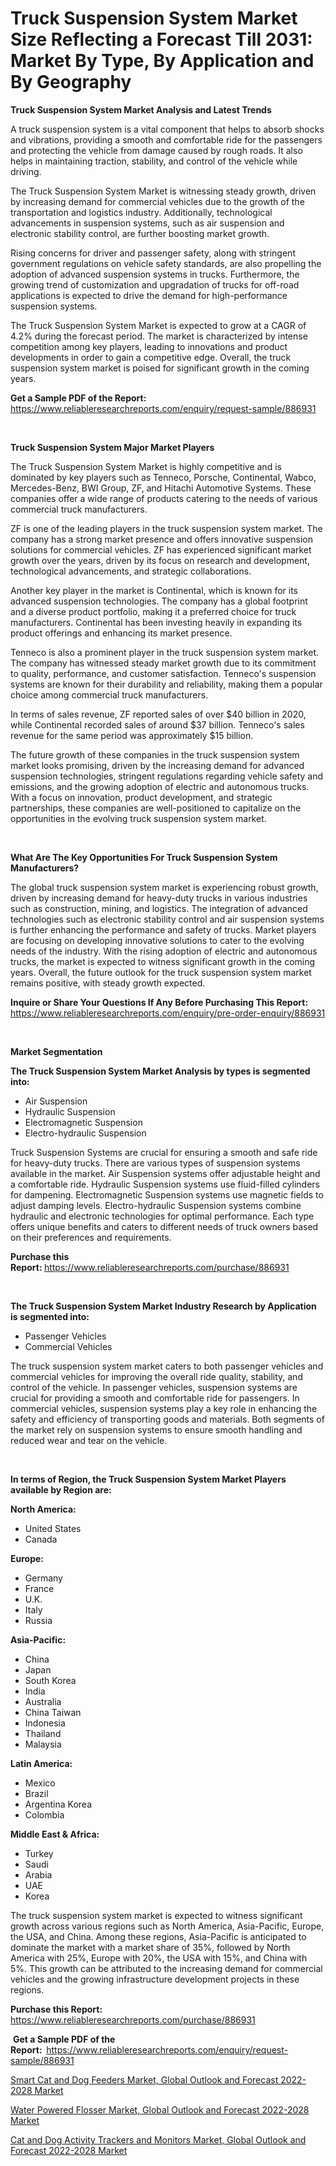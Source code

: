 <p><h1>Truck Suspension System Market Size Reflecting a Forecast Till 2031: Market By Type, By Application and By Geography</h1></p><p><strong>Truck Suspension System Market Analysis and Latest Trends</strong></p>
<p><p>A truck suspension system is a vital component that helps to absorb shocks and vibrations, providing a smooth and comfortable ride for the passengers and protecting the vehicle from damage caused by rough roads. It also helps in maintaining traction, stability, and control of the vehicle while driving.</p><p>The Truck Suspension System Market is witnessing steady growth, driven by increasing demand for commercial vehicles due to the growth of the transportation and logistics industry. Additionally, technological advancements in suspension systems, such as air suspension and electronic stability control, are further boosting market growth. </p><p>Rising concerns for driver and passenger safety, along with stringent government regulations on vehicle safety standards, are also propelling the adoption of advanced suspension systems in trucks. Furthermore, the growing trend of customization and upgradation of trucks for off-road applications is expected to drive the demand for high-performance suspension systems.</p><p>The Truck Suspension System Market is expected to grow at a CAGR of 4.2% during the forecast period. The market is characterized by intense competition among key players, leading to innovations and product developments in order to gain a competitive edge. Overall, the truck suspension system market is poised for significant growth in the coming years.</p></p>
<p><strong>Get a Sample PDF of the Report:&nbsp;</strong> <a href="https://www.reliableresearchreports.com/enquiry/request-sample/886931">https://www.reliableresearchreports.com/enquiry/request-sample/886931</a></p>
<p>&nbsp;</p>
<p><strong>Truck Suspension System Major Market Players</strong></p>
<p><p>The Truck Suspension System Market is highly competitive and is dominated by key players such as Tenneco, Porsche, Continental, Wabco, Mercedes-Benz, BWI Group, ZF, and Hitachi Automotive Systems. These companies offer a wide range of products catering to the needs of various commercial truck manufacturers.</p><p>ZF is one of the leading players in the truck suspension system market. The company has a strong market presence and offers innovative suspension solutions for commercial vehicles. ZF has experienced significant market growth over the years, driven by its focus on research and development, technological advancements, and strategic collaborations.</p><p>Another key player in the market is Continental, which is known for its advanced suspension technologies. The company has a global footprint and a diverse product portfolio, making it a preferred choice for truck manufacturers. Continental has been investing heavily in expanding its product offerings and enhancing its market presence.</p><p>Tenneco is also a prominent player in the truck suspension system market. The company has witnessed steady market growth due to its commitment to quality, performance, and customer satisfaction. Tenneco's suspension systems are known for their durability and reliability, making them a popular choice among commercial truck manufacturers.</p><p>In terms of sales revenue, ZF reported sales of over $40 billion in 2020, while Continental recorded sales of around $37 billion. Tenneco's sales revenue for the same period was approximately $15 billion.</p><p>The future growth of these companies in the truck suspension system market looks promising, driven by the increasing demand for advanced suspension technologies, stringent regulations regarding vehicle safety and emissions, and the growing adoption of electric and autonomous trucks. With a focus on innovation, product development, and strategic partnerships, these companies are well-positioned to capitalize on the opportunities in the evolving truck suspension system market.</p></p>
<p>&nbsp;</p>
<p><strong>What Are The Key Opportunities For Truck Suspension System Manufacturers?</strong></p>
<p><p>The global truck suspension system market is experiencing robust growth, driven by increasing demand for heavy-duty trucks in various industries such as construction, mining, and logistics. The integration of advanced technologies such as electronic stability control and air suspension systems is further enhancing the performance and safety of trucks. Market players are focusing on developing innovative solutions to cater to the evolving needs of the industry. With the rising adoption of electric and autonomous trucks, the market is expected to witness significant growth in the coming years. Overall, the future outlook for the truck suspension system market remains positive, with steady growth expected.</p></p>
<p><strong>Inquire or Share Your Questions If Any Before Purchasing This Report:</strong> <a href="https://www.reliableresearchreports.com/enquiry/pre-order-enquiry/886931">https://www.reliableresearchreports.com/enquiry/pre-order-enquiry/886931</a></p>
<p>&nbsp;</p>
<p><strong>Market Segmentation</strong></p>
<p><strong>The Truck Suspension System Market Analysis by types is segmented into:</strong></p>
<p><ul><li>Air Suspension</li><li>Hydraulic Suspension</li><li>Electromagnetic Suspension</li><li>Electro-hydraulic Suspension</li></ul></p>
<p><p>Truck Suspension Systems are crucial for ensuring a smooth and safe ride for heavy-duty trucks. There are various types of suspension systems available in the market. Air Suspension systems offer adjustable height and a comfortable ride. Hydraulic Suspension systems use fluid-filled cylinders for dampening. Electromagnetic Suspension systems use magnetic fields to adjust damping levels. Electro-hydraulic Suspension systems combine hydraulic and electronic technologies for optimal performance. Each type offers unique benefits and caters to different needs of truck owners based on their preferences and requirements.</p></p>
<p><strong>Purchase this Report:&nbsp;</strong><a href="https://www.reliableresearchreports.com/purchase/886931">https://www.reliableresearchreports.com/purchase/886931</a></p>
<p>&nbsp;</p>
<p><strong>The Truck Suspension System Market Industry Research by Application is segmented into:</strong></p>
<p><ul><li>Passenger Vehicles</li><li>Commercial Vehicles</li></ul></p>
<p><p>The truck suspension system market caters to both passenger vehicles and commercial vehicles for improving the overall ride quality, stability, and control of the vehicle. In passenger vehicles, suspension systems are crucial for providing a smooth and comfortable ride for passengers. In commercial vehicles, suspension systems play a key role in enhancing the safety and efficiency of transporting goods and materials. Both segments of the market rely on suspension systems to ensure smooth handling and reduced wear and tear on the vehicle.</p></p>
<p>&nbsp;</p>
<p><strong>In terms of Region, the Truck Suspension System Market Players available by Region are:</strong></p>
<p>
    <p> <strong> North America: </strong>
        <ul>
            <li>United States</li>
            <li>Canada</li>
        </ul>
        </p> 
    <p> <strong> Europe: </strong>
        <ul>
            <li>Germany</li>
            <li>France</li>
            <li>U.K.</li>
            <li>Italy</li>
            <li>Russia</li>
        </ul>
        </p> 
    <p> <strong> Asia-Pacific: </strong>
        <ul>
            <li>China</li>
            <li>Japan</li>
            <li>South Korea</li>
            <li>India</li>
            <li>Australia</li>
            <li>China Taiwan</li>
            <li>Indonesia</li>
            <li>Thailand</li>
            <li>Malaysia</li>
        </ul>
        </p> 
    <p> <strong> Latin America: </strong>
        <ul>
            <li>Mexico</li>
            <li>Brazil</li>
            <li>Argentina Korea</li>
            <li>Colombia</li>
        </ul>
        </p> 
    <p> <strong> Middle East & Africa: </strong>
        <ul>
            <li>Turkey</li>
            <li>Saudi</li>
            <li>Arabia</li>
            <li>UAE</li>
            <li>Korea</li>
        </ul>
    </p>
    </p>
<p><p>The truck suspension system market is expected to witness significant growth across various regions such as North America, Asia-Pacific, Europe, the USA, and China. Among these regions, Asia-Pacific is anticipated to dominate the market with a market share of 35%, followed by North America with 25%, Europe with 20%, the USA with 15%, and China with 5%. This growth can be attributed to the increasing demand for commercial vehicles and the growing infrastructure development projects in these regions.</p></p>
<p><strong>Purchase this Report: </strong><a href="https://www.reliableresearchreports.com/purchase/886931">https://www.reliableresearchreports.com/purchase/886931</a></p>
<p>&nbsp;<strong>Get a Sample PDF of the Report:&nbsp;&nbsp;</strong><a href="https://www.reliableresearchreports.com/enquiry/request-sample/886931">https://www.reliableresearchreports.com/enquiry/request-sample/886931</a></p>
<p><strong></strong></p>
<p><p><a href="https://view.publitas.com/reportprime-1/smart-cat-and-dog-feeders-market-global-outlook-and-forecast-2022-2028-market-challenges-opportunities-and-growth-drivers-and-major-market-players-forecasted-for-period-from-2023-2030/">Smart Cat and Dog Feeders Market, Global Outlook and Forecast 2022-2028 Market</a></p><p><a href="https://view.publitas.com/reportprime-1/decoding-the-water-powered-flosser-market-global-outlook-and-forecast-2022-2028-market-a-deep-dive-into-the-latest-market-trends-market-segmentation-and-competitive-analysis/">Water Powered Flosser Market, Global Outlook and Forecast 2022-2028 Market</a></p><p><a href="https://view.publitas.com/reportprime-1/cat-and-dog-activity-trackers-and-monitors-market-global-outlook-and-forecast-2022-2028-market-research-report-provides-thorough-industry-overview-which-offers-an-in-depth-analysis-of-product-trends-and-new-market-divisions/">Cat and Dog Activity Trackers and Monitors Market, Global Outlook and Forecast 2022-2028 Market</a></p></p>